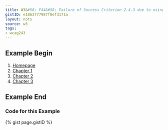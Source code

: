 ```yaml
---
title: W3&#58; F44&#58; Failure of Success Criterion 2.4.3 due to using tabindex to create a tab order that does not preserve meaning and operability
gistID: e1863777987f8ef3171a
layout: nots
source: w3
tags:
- wcag243
---
```


<h2 aria-describedby="{{ page.gistID }}">Example Begin</h2>
<div class="rendered-not">
<ol>
   <li><a href="main.html" tabindex="1">Homepage</a></li>
   <li><a href="chapter1.html" tabindex="4">Chapter 1</a></li>
   <li><a href="chapter2.html" tabindex="3">Chapter 2</a></li>
   <li><a href="chapter3.html" tabindex="2">Chapter 3</a></li>
</ol>
</div> <!-- rendered-not -->

<h2 aria-describedby="{{ page.gistID }}">Example End</h2>

<h3 aria-describedby="{{ page.gistID }}">Code for this Example</h3>
{% gist page.gistID %}